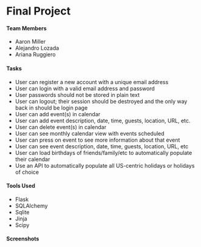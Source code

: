 # Final Project

#### Team Members
- Aaron Miller
- Alejandro Lozada
- Ariana Ruggiero

#### Tasks
- User can register a new account with a unique email address
- User can login with a valid email address and password
- User passwords should not be stored in plain text
- User can logout; their session should be destroyed and the only way back in should be login page
- User can add event(s) in calendar
- User can add event description, date, time, guests, location, URL, etc.
- User can delete event(s) in calendar
- User can see monthly calendar view with events scheduled
- User can press on event to see more information about that event
- User can see event description, date, time, guests, location, URL, etc
- User can load birthdays of friends/family/etc to automatically populate their calendar
- Use an API to automatically populate all US-centric holidays or holidays of choice


#### Tools Used 
* Flask
* SQLAlchemy
* Sqlite
* Jinja
* Scipy

#### Screenshots
